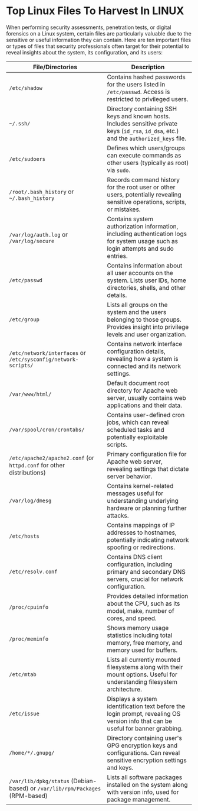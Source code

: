 # Top Linux Files To Harvest In LINUX

When performing security assessments, penetration tests, or digital forensics on a Linux system, certain files are particularly valuable due to the sensitive or useful information they can contain. Here are ten important files or types of files that security professionals often target for their potential to reveal insights about the system, its configuration, and its users:

| File/Directories | Description |
|------------------|-------------|
| `/etc/shadow`    | Contains hashed passwords for the users listed in `/etc/passwd`. Access is restricted to privileged users. |
| `~/.ssh/`        | Directory containing SSH keys and known hosts. Includes sensitive private keys (`id_rsa`, `id_dsa`, etc.) and the `authorized_keys` file. |
| `/etc/sudoers`   | Defines which users/groups can execute commands as other users (typically as root) via `sudo`. |
| `/root/.bash_history` or `~/.bash_history` | Records command history for the root user or other users, potentially revealing sensitive operations, scripts, or mistakes. |
| `/var/log/auth.log` or `/var/log/secure` | Contains system authorization information, including authentication logs for system usage such as login attempts and sudo entries. |
| `/etc/passwd`    | Contains information about all user accounts on the system. Lists user IDs, home directories, shells, and other details. |
| `/etc/group`     | Lists all groups on the system and the users belonging to those groups. Provides insight into privilege levels and user organization. |
| `/etc/network/interfaces` or `/etc/sysconfig/network-scripts/` | Contains network interface configuration details, revealing how a system is connected and its network settings. |
| `/var/www/html/` | Default document root directory for Apache web server, usually contains web applications and their data. |
| `/var/spool/cron/crontabs/` | Contains user-defined cron jobs, which can reveal scheduled tasks and potentially exploitable scripts. |
| `/etc/apache2/apache2.conf` (or `httpd.conf` for other distributions) | Primary configuration file for Apache web server, revealing settings that dictate server behavior. |
| `/var/log/dmesg` | Contains kernel-related messages useful for understanding underlying hardware or planning further attacks. |
| `/etc/hosts`     | Contains mappings of IP addresses to hostnames, potentially indicating network spoofing or redirections. |
| `/etc/resolv.conf` | Contains DNS client configuration, including primary and secondary DNS servers, crucial for network configuration. |
| `/proc/cpuinfo`  | Provides detailed information about the CPU, such as its model, make, number of cores, and speed. |
| `/proc/meminfo`  | Shows memory usage statistics including total memory, free memory, and memory used for buffers. |
| `/etc/mtab`      | Lists all currently mounted filesystems along with their mount options. Useful for understanding filesystem architecture. |
| `/etc/issue`     | Displays a system identification text before the login prompt, revealing OS version info that can be useful for banner grabbing. |
| `/home/*/.gnupg/`| Directory containing user's GPG encryption keys and configurations. Can reveal sensitive encryption settings and keys. |
| `/var/lib/dpkg/status` (Debian-based) or `/var/lib/rpm/Packages` (RPM-based) | Lists all software packages installed on the system along with version info, used for package management. |
